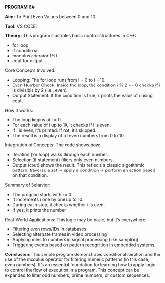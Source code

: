 **PROGRAM 6A:**

**Aim:**  To Print Even Values between 0 and 10.

**Tool:**  VS CODE.

**Theory:**
This program illustrates basic control structures in C++:
- for loop
- if conditional
- modulus operator (%)
- cout for output

Core Concepts Involved:
- Looping: The for loop runs from i = 0 to i = 10.
- Even Number Check: Inside the loop, the condition i % 2 == 0 checks if i is divisible by 2 (i.e., even).
- Output Statement: If the condition is true, it prints the value of i using cout.

 How it works:
- The loop begins at i = 0.
- For each value of i up to 10, it checks if i is even.
- If i is even, it’s printed. If not, it’s skipped.
- The result is a display of all even numbers from 0 to 10.

Integration of Concepts:
The code shows how:
- Iteration (for loop) walks through each number.
- Selection (if statement) filters only even numbers.
- Output (cout) shows the result.
This reflects a classic algorithmic pattern: traverse a set → apply a condition → perform an action based on that condition.

Summary of Behavior:
- The program starts with i = 0.
- It increments i one by one up to 10.
- During each step, it checks whether i is even.
- If yes, it prints the number.

Real-World Applications:
This logic may be basic, but it’s everywhere:
- Filtering even rows/IDs in databases
- Selecting alternate frames in video processing
- Applying rules to numbers in signal processing (like sampling)
- Triggering events based on pattern recognition in embedded systems.

**Conclusion:**
This simple program demonstrates conditional iteration and the use of the modulus operator for filtering numeric patterns (in this case, even numbers). It’s an essential foundation for learning how to apply logic to control the flow of execution in a program. This concept can be expanded to filter odd numbers, prime numbers, or custom sequences.








